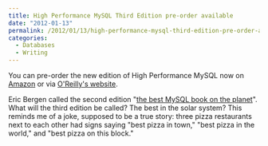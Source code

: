 ```yaml
---
title: High Performance MySQL Third Edition pre-order available
date: "2012-01-13"
permalink: /2012/01/13/high-performance-mysql-third-edition-pre-order-available/
categories:
  - Databases
  - Writing
---
```

You can pre-order the new edition of High Performance MySQL now on [Amazon][1] or via [O'Reilly's website][2].

Eric Bergen called the second edition "[the best MySQL book on the planet][3]". What will the third edition be called? The best in the solar system? This reminds me of a joke, supposed to be a true story: three pizza restaurants next to each other had signs saying "best pizza in town," "best pizza in the world," and "best pizza on this block."

 [1]: http://www.amazon.com/High-Performance-MySQL-Optimization-Replication/dp/1449314287/?tag=xaprb-20
 [2]: http://shop.oreilly.com/product/0636920022343.do
 [3]: http://ebergen.net/wordpress/2010/07/20/how-to-be-a-mysql-dba-and-the-best-mysql-book-on-the-planet/
